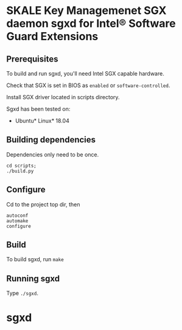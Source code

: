 # SKALE Key Managemenet SGX daemon sgxd for Intel&reg; Software Guard Extensions

## Prerequisites

To build and run sgxd, you'll need Intel SGX capable hardware.

Check that SGX is set in BIOS as `enabled` or `software-controlled`.


Install SGX driver located in scripts directory.

Sgxd has been tested on:

* Ubuntu\* Linux\* 18.04

## Building dependencies

Dependencies only need to be once.

```
cd scripts;
./build.py
```
## Configure

Cd to the project top dir, then

```
autoconf
automake
configure
```

## Build

To build sgxd, run `make`



## Running sgxd

Type `./sgxd`.

# sgxd
